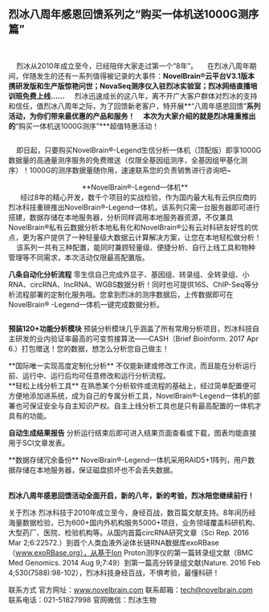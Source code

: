 
## **烈冰八周年感恩回馈系列之“购买一体机送1000G测序篇”**
&nbsp;

&nbsp;&nbsp;&nbsp;&nbsp;烈冰从2010年成立至今，已经陪伴大家走过第一个“8年”。
&nbsp;&nbsp;&nbsp;&nbsp;在烈冰八周年期间，伴随发生的还有一系列值得被记录的大事件：**NovelBrain®云平台V3.1版本携研发版和生产版惊艳问世；NovaSeq测序仪入驻烈冰实验室；烈冰网络直播培训班免费上线……**
&nbsp;&nbsp;&nbsp;&nbsp;烈冰迅速成长的这八年，离不开广大客户群体对烈冰的支持和信任，值烈冰八周年之际，为了回馈新老客户，特开展**“八周年感恩回馈”**系列活动，为你们带来最优惠的产品和服务！ 
&nbsp;&nbsp;&nbsp;&nbsp;本次为大家介绍的就是烈冰隆重推出的**“购买一体机送1000G测序”***超值特惠活动！
<div style="text-align:center">
	<img data-src="海报.jpg" width="300px" ></img>
</div>

&nbsp;&nbsp;&nbsp;&nbsp;即日起，只要购买NovelBrain®-Legend生信分析一体机（顶配版）即享1000G数据量的高通量测序服务的免费赠送（仅限全基因组测序，全基因组甲基化测序）！1000G的测序数据量随你用，速速联系您的负责销售进行咨询吧~ 
&nbsp;
<div style="text-align:center">
  **NovelBrain®-Legend一体机**
  </div>
&nbsp;
&nbsp;&nbsp;&nbsp;&nbsp;经过8年的精心开发，数千个项目的实战检验，作为国内最大私有云供应商的烈冰科技重磅推出NovelBrain®-Legend一体机，该系列只需一台服务器即可进行搭建，数据存储在本地服务器，分析同样调用本地服务器资源，不仅兼具NovelBrain®私有云数据分析本地私有化和NovelBrain®公有云对科研友好性的优点，更为客户提供了一种轻量级大数据云计算解决方案，让您在本地轻松做分析！
&nbsp;&nbsp;&nbsp;&nbsp;该系列一共有三种配置，能同时兼顾轻量级、便捷分析、自行上线工具和物种管理等不同需求，本次活动仅限最高配置版。

**八条自动化分析流程**
零生信自己完成外显子、基因组、转录组、全转录组、小RNA、circRNA、lncRNA、WGBS数据分析！同时也可提供16S、ChIP-Seq等分析流程部署的定制化服务哦。您拿到烈冰的测序数据后，上传数据即可在NovelBrain® -Legend一体机一键完成数据分析。
<div style="text-align:center">
	<img data-src="1.png" width="500px" ></img>
</div>

**预装120+功能分析模块**
预装分析模块几乎涵盖了所有常用分析项目，烈冰科技自主研发的业内验证率最高的可变剪接算法——CASH（Brief Bioinform. 2017 Apr 6.）打包赠送！您的数据，想怎么分析您自己做主！
 <div style="text-align:center">
	<img data-src="2.png" width="500px" ></img>
</div>
**国际唯一实现高度定制化分析**
不仅能新建或修改工作流，而且能在分析运行前、运行中、运行后均可任意修改和运行分析流程。
 <div style="text-align:center">
	<img data-src="3.gif" width="500px" ></img>
</div>
**轻松上线分析工具**
在熟悉某个分析软件或流程的基础上，经过简单配置便可方便地添加进系统，成为自己的专属分析工具，NovelBrain®-Legend一体机的部署也可保证安全与自主知识产权。自主上线分析工具也是只有最高配置的一体机才具有的功能。
 <div style="text-align:center">
	<img data-src="4.png" width="500px" ></img>
</div>
	
**自动生成结果报告**
分析运行结束后即可进入结果页面查看或下载，图表均能直接用于SCI文章发表。
 <div style="text-align:center">
	<img data-src="5.png" width="500px" ></img>
</div>
**数据存储冗余备份**
NovelBrain®-Legend一体机采用RAID5+1阵列，用户数据存储在本地服务器，保证磁盘损坏也不会丢失数据。
<div style="text-align:center">
	<img data-src="6.jpg" width="500px" ></img>
</div>
&nbsp; 

**烈冰八周年感恩回馈活动全面开启，新的八年，新的考验，烈冰陪您继续前行！**

关于烈冰
      烈冰科技于2010年成立至今，身经百战，数百篇文献支持。8年间历经海量数据检验，已为600+国内外机构服务5000+项目，业务领域覆盖科研机构、大型药厂、医院、检验机构等。从国内首篇circRNA研究文章（Sci Rep. 2016 Mar 2;6:22572.）到首个人类血液外泌体长链RNA数据库exoRBase（www.exoRBase.org），从基于Ion Proton测序仪的第一篇转录组文献（BMC Med Genomics. 2014 Aug 9;7:49）到第一篇高分转录组文献(Nature. 2016 Feb 4;530(7588):98-102），烈冰科技身经百战，不惧考验，最懂科研！

联系方式
官方网址：www.novelbrain.com
联系邮箱：tech@novelbrain.com
联系电话：021-51827998
官网微信：烈冰生物
<div style="text-align:left">
	<img data-src="2weima.png" width="300px" ></img>
</div>
			

